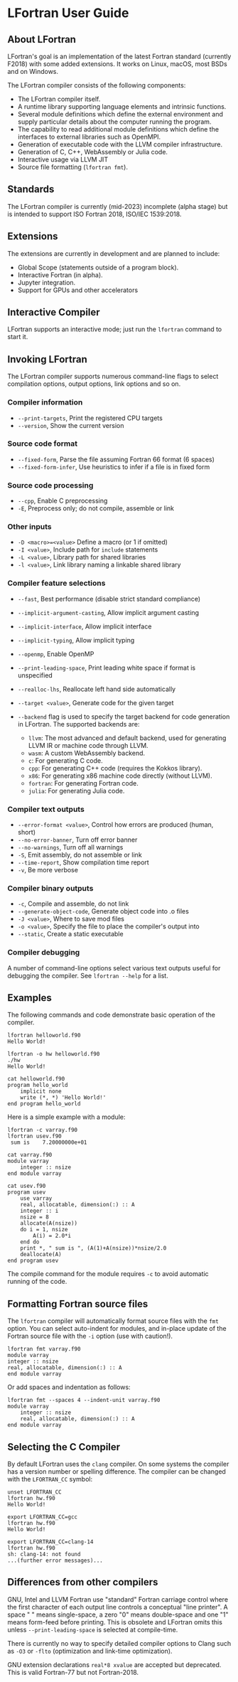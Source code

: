 # LFortran User Guide

## About LFortran

LFortran's goal is an implementation of the latest Fortran standard (currently F2018) with
some added extensions.  It works on Linux, macOS, most BSDs and on Windows.

The LFortran compiler consists of the following components:

* The LFortran compiler itself.
* A runtime library supporting language elements and intrinsic functions.
* Several module definitions which define the external environment and
  supply particular details about the computer running the program.
* The capability to read additional module definitions which define
  the interfaces to external libraries such as OpenMPI.
* Generation of executable code with the LLVM compiler infrastructure.
* Generation of C, C++, WebAssembly or Julia code.
* Interactive usage via LLVM JIT
* Source file formatting (`lfortran fmt`).

## Standards

The LFortran compiler is currently (mid-2023) incomplete (alpha stage) but is intended
to support ISO Fortran 2018, ISO/IEC 1539:2018.

## Extensions

The extensions are currently in development and are planned to include:

* Global Scope (statements outside of a program block).
* Interactive Fortran (in alpha).
* Jupyter integration.
* Support for GPUs and other accelerators

## Interactive Compiler

LFortran supports an interactive mode; just run the `lfortran` command
to start it.

## Invoking LFortran

The LFortran compiler supports numerous command-line flags to select
compilation options, output options, link options and so on.

### Compiler information

* `--print-targets`, Print the registered CPU targets
* `--version`, Show the current version

### Source code format

* `--fixed-form`, Parse the file assuming Fortran 66 format (6 spaces)
* `--fixed-form-infer`, Use heuristics to infer if a file is in fixed form

### Source code processing

* `--cpp`, Enable C preprocessing
* `-E`, Preprocess only; do not compile, assemble or link

### Other inputs

* `-D <macro>=<value>` Define a macro (or 1 if <value> omitted)
* `-I <value>`, Include path for `include` statements
* `-L <value>`, Library path for shared libraries
* `-l <value>`, Link library naming a linkable shared library

### Compiler feature selections

* `--fast`, Best performance (disable strict standard compliance)
* `--implicit-argument-casting`, Allow implicit argument casting
* `--implicit-interface`, Allow implicit interface
* `--implicit-typing`, Allow implicit typing
* `--openmp`, Enable OpenMP
* `--print-leading-space`, Print leading white space if format is unspecified
* `--realloc-lhs`, Reallocate left hand side automatically
* `--target <value>`, Generate code for the given target
* `--backend` flag is used to specify the target backend for code generation in LFortran. The supported backends are:
  
  - `llvm`: The most advanced and default backend, used for generating LLVM IR or machine code through LLVM.
  - `wasm`: A custom WebAssembly backend.
  - `c`: For generating C code.
  - `cpp`: For generating C++ code (requires the Kokkos library).
  - `x86`: For generating x86 machine code directly (without LLVM).
  - `fortran`: For generating Fortran code.
  - `julia`: For generating Julia code.

### Compiler text outputs

* `--error-format <value>`, Control how errors are produced (human, short)
* `--no-error-banner`, Turn off error banner
* `--no-warnings`, Turn off all warnings
* `-S`, Emit assembly, do not assemble or link
* `--time-report`, Show compilation time report
* `-v`, Be more verbose

### Compiler binary outputs

* `-c`, Compile and assemble, do not link
* `--generate-object-code`, Generate object code into .o files
* `-J <value>`, Where to save mod files
* `-o <value>`, Specify the file to place the compiler's output into
* `--static`, Create a static executable

### Compiler debugging

A number of command-line options select various text outputs useful
for debugging the compiler.  See `lfortran --help` for a list.

## Examples

The following commands and code demonstrate basic operation of the compiler.

```
lfortran helloworld.f90
Hello World!

lfortran -o hw helloworld.f90
./hw
Hello World!

cat helloworld.f90
program hello_world
    implicit none
    write (*, *) 'Hello World!'
end program hello_world

```

Here is a simple example with a module:

```
lfortran -c varray.f90
lfortran usev.f90
 sum is    7.20000000e+01

cat varray.f90
module varray
    integer :: nsize
end module varray

cat usev.f90
program usev
    use varray
    real, allocatable, dimension(:) :: A
    integer :: i
    nsize = 8
    allocate(A(nsize))
    do i = 1, nsize
        A(i) = 2.0*i
    end do
    print *, " sum is ", (A(1)+A(nsize))*nsize/2.0
    deallocate(A)
end program usev

```


The compile command for the module requires `-c` to avoid automatic running
of the code.


## Formatting Fortran source files

The `lfortran` compiler will automatically format source files with the `fmt`
option.  You can select auto-indent for modules, and in-place update of
the Fortran source file with the `-i` option (use with caution!).

```
lfortran fmt varray.f90
module varray
integer :: nsize
real, allocatable, dimension(:) :: A
end module varray
```

Or add spaces and indentation as follows:

```
lfortran fmt --spaces 4 --indent-unit varray.f90
module varray
    integer :: nsize
    real, allocatable, dimension(:) :: A
end module varray
```

## Selecting the C Compiler

By default LFortran uses the `clang` compiler.  On some systems
the compiler has a version number or spelling difference.  The compiler
can be changed with the `LFORTRAN_CC` symbol:

```
unset LFORTRAN_CC
lfortran hw.f90
Hello World!

export LFORTRAN_CC=gcc
lfortran hw.f90
Hello World!

export LFORTRAN_CC=clang-14
lfortran hw.f90
sh: clang-14: not found
...(further error messages)...
```

## Differences from other compilers

GNU, Intel and LLVM Fortran use "standard" Fortran carriage control where the
first character of each output line controls a conceptual "line printer".  A
space " " means
single-space, a zero "0" means double-space and one "1" means form-feed
before printing.  This is obsolete and LFortran omits this unless
`--print-leading-space` is selected at compile-time.

There is currently no way to specify detailed compiler options to
Clang such as `-O3` or `-flto` (optimization and link-time optimization).

GNU extension declarations `real*8 xvalue` are accepted but deprecated.  This
is valid Fortran-77 but not Fortran-2018.


